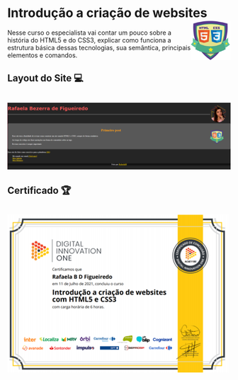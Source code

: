 # Introdução a criação de websites <img src="Imagens/Logo_curso.png" alt="logo do curso" width="90px" align="right">

Nesse curso o especialista vai contar um pouco sobre a história do HTML5 e do CSS3, explicar como funciona a estrutura básica dessas tecnologias, sua semântica, principais elementos e comandos.

## Layout do Site 💻
<br>
<img src="Imagens/layout.png" alt="layout do site" >
<br>

## Certificado 🏆
<br>
<img src="Imagens/Cert. Introdução a criação de websites.png" alt="Cert. Introdução a criação de websites" width="500px" align="middle">
